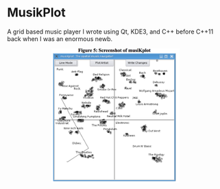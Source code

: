 # MusikPlot
A grid based music player I wrote using Qt, KDE3, and C++ before C++11 back when I was an enormous newb.


<p align="center">
  <img alt="MusikPlot Screenshot" src="ScreenShot.png" width="299" />
</p>
